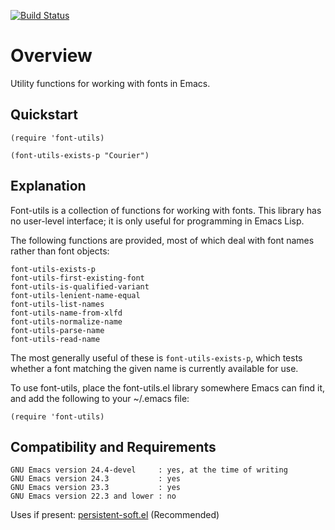 [![Build Status](https://secure.travis-ci.org/rolandwalker/font-utils.png?branch=master)](http://travis-ci.org/rolandwalker/font-utils)

Overview
========

Utility functions for working with fonts in Emacs.

Quickstart
----------

```elisp
(require 'font-utils)
 
(font-utils-exists-p "Courier")
```

Explanation
-----------

Font-utils is a collection of functions for working with fonts.
This library has no user-level interface; it is only useful
for programming in Emacs Lisp.

The following functions are provided, most of which deal with
font names rather than font objects:

	font-utils-exists-p
	font-utils-first-existing-font
	font-utils-is-qualified-variant
	font-utils-lenient-name-equal
	font-utils-list-names
	font-utils-name-from-xlfd
	font-utils-normalize-name
	font-utils-parse-name
	font-utils-read-name

The most generally useful of these is `font-utils-exists-p`, which
tests whether a font matching the given name is currently available
for use.

To use font-utils, place the font-utils.el library somewhere
Emacs can find it, and add the following to your ~/.emacs file:

```elisp
(require 'font-utils)
```

Compatibility and Requirements
------------------------------

	GNU Emacs version 24.4-devel     : yes, at the time of writing
	GNU Emacs version 24.3           : yes
	GNU Emacs version 23.3           : yes
	GNU Emacs version 22.3 and lower : no

Uses if present: [persistent-soft.el](http://github.com/rolandwalker/persistent-soft) (Recommended)
